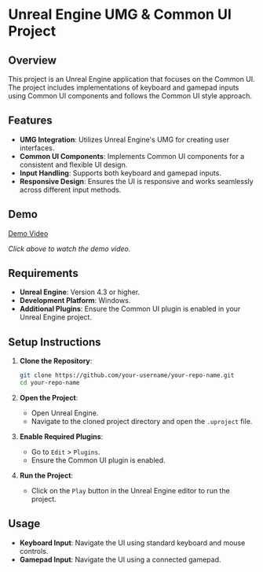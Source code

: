 # Unreal Engine UMG & Common UI Project

## Overview

This project is an Unreal Engine application that focuses on the Common UI. The project includes implementations of keyboard and gamepad inputs using Common UI components and follows the Common UI style approach.

## Features

- **UMG Integration**: Utilizes Unreal Engine's UMG for creating user interfaces.
- **Common UI Components**: Implements Common UI components for a consistent and flexible UI design.
- **Input Handling**: Supports both keyboard and gamepad inputs.
- **Responsive Design**: Ensures the UI is responsive and works seamlessly across different input methods.

## Demo

[Demo Video](https://drive.google.com/file/d/1xODle_63179GkkWnp72zakOqp4ke48lt/view?usp=sharing)

*Click above to watch the demo video.*

## Requirements

- **Unreal Engine**: Version 4.3 or higher.
- **Development Platform**: Windows.
- **Additional Plugins**: Ensure the Common UI plugin is enabled in your Unreal Engine project.

## Setup Instructions

1. **Clone the Repository**:
    ```sh
    git clone https://github.com/your-username/your-repo-name.git
    cd your-repo-name
    ```

2. **Open the Project**:
    - Open Unreal Engine.
    - Navigate to the cloned project directory and open the `.uproject` file.

3. **Enable Required Plugins**:
    - Go to `Edit` > `Plugins`.
    - Ensure the Common UI plugin is enabled.

4. **Run the Project**:
    - Click on the `Play` button in the Unreal Engine editor to run the project.

## Usage

- **Keyboard Input**: Navigate the UI using standard keyboard and mouse controls.
- **Gamepad Input**: Navigate the UI using a connected gamepad.

